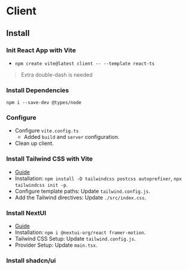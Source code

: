 # Client

## Install

### Init React App with Vite

* `npm create vite@latest client -- --template react-ts`

> Extra double-dash is needed

### Install Dependencies

```shell
npm i --save-dev @types/node
```

### Configure

* Configure `vite.config.ts`
  * Added `build` and `server` configuration.
* Clean up client.

### Install Tailwind CSS with Vite

* [Guide](https://tailwindcss.com/docs/guides/vite#react)
* Installation: `npm install -D tailwindcss postcss autoprefixer`, `npx tailwindcss init -p`.
* Configure template paths: Update `tailwind.config.js`.
* Add the Tailwind directives: Update `./src/index.css`.

### Install NextUI

* [Guide](https://nextui.org/docs/frameworks/vite)
* Installation: `npm i @nextui-org/react framer-motion`.
* Tailwind CSS Setup: Update `tailwind.config.js`.
* Provider Setup: Update `main.tsx`.

### Install shadcn/ui
